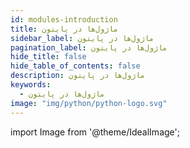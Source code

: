 ```yaml
---
id: modules-introduction
title: ماژول‌ها در پایتون
sidebar_label: ماژول‌ها در پایتون
pagination_label: ماژول‌ها در پایتون
hide_title: false
hide_table_of_contents: false
description: ماژول‌ها در پایتون
keywords:
  - ماژول‌ها در پایتون
image: "img/python/python-logo.svg"
---
```


import Image from '@theme/IdealImage';
